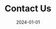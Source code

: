 ---
title: Contact Us
date: 2024-01-01
type: landing

design:
  # Default section spacing
  spacing: "6rem"

sections:
  - block: hero
    content:
      title: Get in Touch
      text: "Reach out to our team for geospatial solutions and expert consultation"
    design:
      css_class: "dark"
      background:
        color: "navy"
        image:
          filename: bg-triangles.svg
          filters:
            brightness: 0.5
          size: cover
          position: center
  - block: features
    content:
      title: Contact Information
      text: "We're here to answer your questions and discuss your geospatial project needs"
      items:
        - name: "Email"
          icon: envelope
          description: "[info@setugeospatial.com](mailto:info@setugeospatial.com)"
        - name: "Phone"
          icon: phone
          description: "[+1 (555) 123-4567](tel:+15551234567)"
        - name: "Office"
          icon: map-pin
          description: "123 Innovation Drive, Tech City, TC 10001"
        - name: "Business Hours"
          icon: clock
          description: "Monday-Friday: 9:00 AM - 6:00 PM"
    design:
      css_class: "bg-gray-100 dark:bg-gray-900"
  - block: markdown
    content:
      title: Send us a message
      text: "Fill out the form below and our team will get back to you within 24 hours"
    design:
      css_class: ""
  - block: cta-card
    content:
      title: Need Immediate Assistance?
      text: "Call our business development team for urgent inquiries"
      button:
        text: "Call Now"
        url: "tel:+15551234567"
    design:
      card:
        css_class: "bg-primary-300"
---